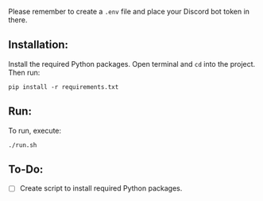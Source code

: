 Please remember to create a ```.env``` file and place your Discord bot token in there.

## Installation:
Install the required Python packages. Open terminal and ```cd``` into the project. Then run:
```
pip install -r requirements.txt
```

## Run:
To run, execute:
```
./run.sh
```

## To-Do:
- [ ] Create script to install required Python packages.